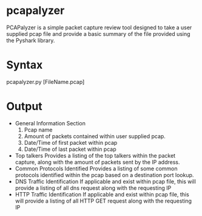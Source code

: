 # pcapalyzer

PCAPalyzer is a simple packet capture review tool designed to take a user supplied pcap file and provide a basic summary of the file provided using the Pyshark library. 


# Syntax

pcapalyzer.py [FileName.pcap]

# Output
- General Information Section
  1. Pcap name
  2. Amount of packets contained within user supplied pcap.
  3. Date/Time of first packet within pcap
  4. Date/Time of last packet within pcap
- Top talkers
  Provides a listing of the top talkers within the packet capture, along with the amount of packets sent by the IP address.
- Common Protocols Identified
  Provides a listing of some common protocols identified within the pcap based on a destination port lookup.
- DNS Traffic Identification
  If applicable and exist within pcap file, this will provide a listing of all dns request along with the requesting IP
- HTTP Traffic Identification
  If applicable and exist within pcap file, this will provide a listing of all HTTP GET request along with the requesting IP

  


